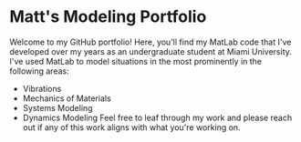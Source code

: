 # Matt's Modeling Portfolio
Welcome to my GitHub portfolio! Here, you'll find my MatLab code that I've developed over my years as an undergraduate student at Miami University. I've used MatLab to model situations in the most prominently in the following areas:
* Vibrations
* Mechanics of Materials
* Systems Modeling
* Dynamics Modeling
  Feel free to leaf through my work and please reach out if any of this work aligns with what you're working on.
